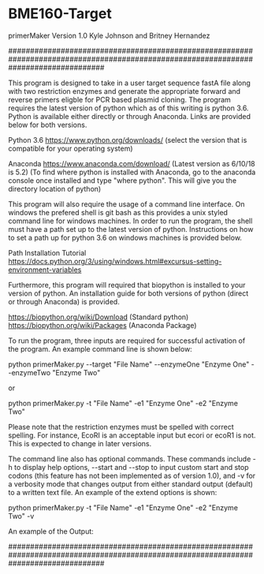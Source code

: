 # BME160-Target
primerMaker Version 1.0
Kyle Johnson and Britney Hernandez


######################################################################################################################################

This program is designed to take in a user target sequence fastA file along with two restriction enzymes and generate the appropriate forward and reverse primers eligble for PCR based plasmid cloning.  The program requires the latest version of python which as of this writing is python 3.6.  Python is available either directly or through Anaconda.  Links are provided below for both versions.

Python 3.6
https://www.python.org/downloads/ (select the version that is compatible for your operating system)

Anaconda
https://www.anaconda.com/download/ (Latest version as 6/10/18 is 5.2)
(To find where python is installed with Anaconda, go to the anaconda console once installed and type "where python".  This will give you the directory location of python)


This program will also require the usage of a command line interface.  On windows the prefered shell is git bash as this provides
a unix styled command line for windows machines.  In order to run the program, the shell must have a path set up to the latest version of python.  Instructions on how to set a path up for python 3.6 on windows machines is provided below.

Path Installation Tutorial
https://docs.python.org/3/using/windows.html#excursus-setting-environment-variables

Furthermore, this program will required that biopython is installed to your version of python.  An installation guide for both versions of python (direct or through Anaconda) is provided.

https://biopython.org/wiki/Download (Standard python)
https://biopython.org/wiki/Packages (Anaconda Package)

To run the program, three inputs are required for successful activation of the program.  An example command line is shown below:

python primerMaker.py --target "File Name" --enzymeOne "Enzyme One" --enzymeTwo "Enzyme Two"

or

python primerMaker.py -t "File Name" -e1 "Enzyme One" -e2 "Enzyme Two"

Please note that the restriction enzymes must be spelled with correct spelling.  For instance, EcoRI is an acceptable input but ecori or ecoR1 is not.  This is expected to change in later versions.

The command line also has optional commands.  These commands include -h to display help options, --start and --stop to input custom start and stop codons (this feature has not been implemented as of version 1.0), and -v for a verbosity mode that changes output from either standard output (default) to a written text file.  An example of the extend options is shown:


python primerMaker.py -t "File Name" -e1 "Enzyme One" -e2 "Enzyme Two" -v



An example of the Output:





######################################################################################################################################






